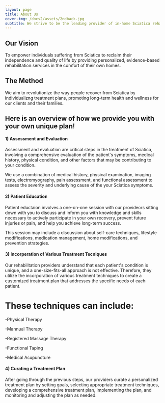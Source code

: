 ```yaml
---
layout: page
title: About Us
cover-img: /docs2/assets/2ndback.jpg
subtitle: We strive to be the leading provider of in-home Sciatica rehabilitation, delivering exceptional care that is accessible, convenient, and results-driven.
---
```

## Our Vision 

To empower individuals suffering from Sciatica to reclaim their independence and quality of life by providing personalized, evidence-based rehabilitation services in the comfort of their own homes.


## The Method 
We aim to revolutionize the way people recover from Sciatica by individualizng treatment plans, promoting long-term health and wellness for our clients and their families.

## Here is an overview of how we provide you with your own unique plan!

#### 1) Assessment and Evaluation 
Assessment and evaluation are critical steps in the treatment of Sciatica, involving a comprehensive evaluation of the patient's symptoms, medical history, physical condition, and other factors that may be contributing to your condition. 

We use a combination of medical history, physical examination, imaging tests, electromyography, pain assessment, and functional assessment to assess the severity and underlying cause of the your Sciatica symptoms.

#### 2) Patient Education 
Patient eductaion involves a one-on-one session with our provideors sitting down with you to discuss and inform you with knowledge and skills necessary to actively participate in your own recovery, prevent future injuries or pain, and help you achieve long-term success.

This session may include a discussion about self-care techniques, lifestyle modifications, medication management, home modifications, and prevention strategies.

#### 3) Incorperation of Various Treatment Tecniques 
Our rehabilitation providers understand that each patient's condition is unique, and a one-size-fits-all approach is not effective. Therefore, they utilize the incorporation of various treatment techniques to create a customized treatment plan that addresses the specific needs of each patient.

# These techniques can include:

-Physical Therapy

-Mannual Therapy

-Registered Massage Therapy

-Functional Taping

-Medical Acupuncture 

#### 4) Curating a Treatment Plan
After going through the previous steps, our providers curate a personalized treatment plan by setting goals, selecting appropriate treatment techniques, developing a comprehensive treatment plan, implementing the plan, and monitoring and adjusting the plan as needed.

